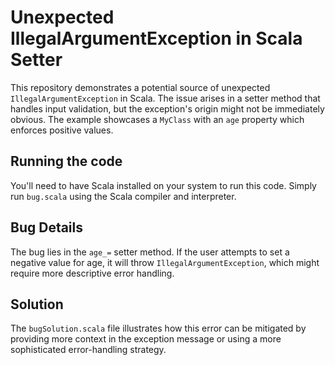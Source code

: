 # Unexpected IllegalArgumentException in Scala Setter

This repository demonstrates a potential source of unexpected `IllegalArgumentException` in Scala. The issue arises in a setter method that handles input validation, but the exception's origin might not be immediately obvious.  The example showcases a `MyClass` with an `age` property which enforces positive values.

## Running the code

You'll need to have Scala installed on your system to run this code.  Simply run `bug.scala` using the Scala compiler and interpreter.

## Bug Details

The bug lies in the `age_=` setter method.  If the user attempts to set a negative value for age, it will throw `IllegalArgumentException`, which might require more descriptive error handling.

## Solution

The `bugSolution.scala` file illustrates how this error can be mitigated by providing more context in the exception message or using a more sophisticated error-handling strategy. 